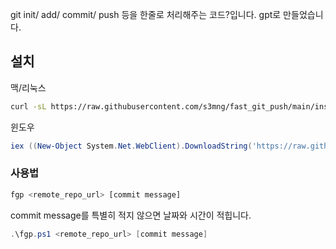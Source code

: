 git init/ add/ commit/ push 등을 한줄로 처리해주는 코드?입니다.
gpt로 만들었습니다.

## 설치
맥/리눅스

```bash
curl -sL https://raw.githubusercontent.com/s3mng/fast_git_push/main/install.sh | bash
```



윈도우
```powershell
iex ((New-Object System.Net.WebClient).DownloadString('https://raw.githubusercontent.com/s3mng/fast_git_push/main/install.ps1'))
```

### 사용법
```bash
fgp <remote_repo_url> [commit message]
```
commit message를 특별히 적지 않으면 날짜와 시간이 적힙니다.


```powershell
.\fgp.ps1 <remote_repo_url> [commit message]
```

